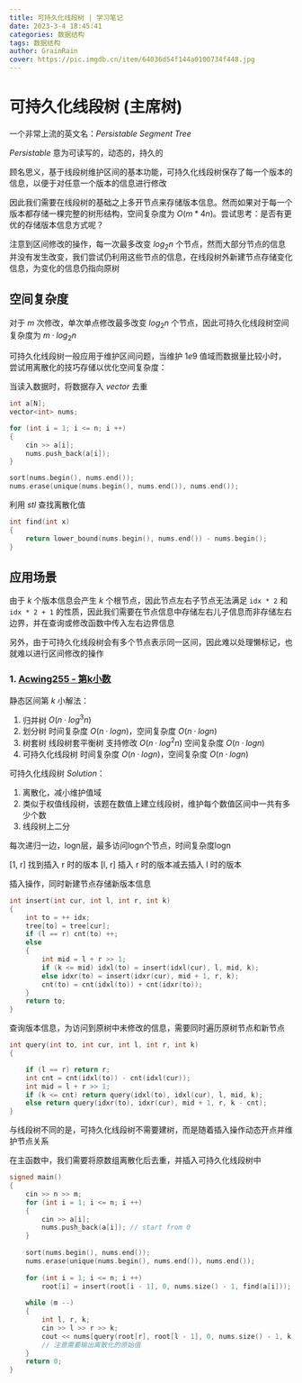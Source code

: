 ```yaml
---
title: 可持久化线段树 | 学习笔记
date: 2023-3-4 18:45:41
categories: 数据结构
tags: 数据结构
author: GrainRain
cover: https://pic.imgdb.cn/item/64036d54f144a0100734f448.jpg
---
```


# 可持久化线段树 (主席树)

一个非常上流的英文名：$Persistable\ Segment\ Tree$

$Persistable$ 意为可读写的，动态的，持久的

顾名思义，基于线段树维护区间的基本功能，可持久化线段树保存了每一个版本的信息，以便于对任意一个版本的信息进行修改

因此我们需要在线段树的基础之上多开节点来存储版本信息。然而如果对于每一个版本都存储一棵完整的树形结构，空间复杂度为 $O(m * 4n)$。尝试思考：是否有更优的存储版本信息方式呢？

注意到区间修改的操作，每一次最多改变 $log_2n$ 个节点，然而大部分节点的信息并没有发生改变，我们尝试仍利用这些节点的信息，在线段树外新建节点存储变化信息，为变化的信息仍指向原树

## 空间复杂度

对于 $m$ 次修改，单次单点修改最多改变 $log_2 n$ 个节点，因此可持久化线段树空间复杂度为 $m·log_2 n$

可持久化线段树一般应用于维护区间问题，当维护 $1e9$ 值域而数据量比较小时，尝试用离散化的技巧存储以优化空间复杂度：

当读入数据时，将数据存入 $vector$ 去重

```cpp
int a[N];
vector<int> nums;

for (int i = 1; i <= n; i ++)
{
    cin >> a[i];
    nums.push_back(a[i]);
}

sort(nums.begin(), nums.end());
nums.erase(unique(nums.begin(), nums.end()), nums.end());
```

利用 $stl$ 查找离散化值

```cpp
int find(int x)
{
    return lower_bound(nums.begin(), nums.end()) - nums.begin();
}
```

## 应用场景

由于 $k$ 个版本信息会产生 $k$ 个根节点，因此节点左右子节点无法满足 `idx * 2` 和 `idx * 2 + 1` 的性质，因此我们需要在节点信息中存储左右儿子信息而非存储左右边界，并在查询或修改函数中传入左右边界信息 

另外，由于可持久化线段树会有多个节点表示同一区间，因此难以处理懒标记，也就难以进行区间修改的操作


### 1. [Acwing255 - 第k小数](https://www.acwing.com/problem/content/257/)

静态区间第 $k$ 小解法：
1. 归并树 $O(n·log^3n)$
2. 划分树 时间复杂度 $O(n·logn)$，空间复杂度 $O(n·logn)$
3. 树套树 线段树套平衡树 支持修改 $O(n·log^2n)$ 空间复杂度 $O(n·logn)$
4. 可持久化线段树 时间复杂度 $O(n·logn)$，空间复杂度 $O(n·logn)$

可持久化线段树 $Solution$：

1. 离散化，减小维护值域
2. 类似于权值线段树，该题在数值上建立线段树，维护每个数值区间中一共有多少个数
3. 线段树上二分

每次递归一边，logn层，最多访问logn个节点，时间复杂度logn

[1, r] 找到插入 r 时的版本
[l, r] 插入 r 时的版本减去插入 l 时的版本

插入操作，同时新建节点存储新版本信息

```cpp
int insert(int cur, int l, int r, int k)
{
    int to = ++ idx;
    tree[to] = tree[cur];
    if (l == r) cnt(to) ++;
    else
    {
        int mid = l + r >> 1;
        if (k <= mid) idxl(to) = insert(idxl(cur), l, mid, k);
        else idxr(to) = insert(idxr(cur), mid + 1, r, k);
        cnt(to) = cnt(idxl(to)) + cnt(idxr(to));
    }
    return to;
}
```

查询版本信息，为访问到原树中未修改的信息，需要同时遍历原树节点和新节点

```cpp
int query(int to, int cur, int l, int r, int k)
{

    if (l == r) return r;
    int cnt = cnt(idxl(to)) - cnt(idxl(cur));
    int mid = l + r >> 1;
    if (k <= cnt) return query(idxl(to), idxl(cur), l, mid, k);
    else return query(idxr(to), idxr(cur), mid + 1, r, k - cnt);
}
```

与线段树不同的是，可持久化线段树不需要建树，而是随着插入操作动态开点并维护节点关系

在主函数中，我们需要将原数组离散化后去重，并插入可持久化线段树中

```cpp
signed main()
{
	cin >> n >> m;
	for (int i = 1; i <= n; i ++)
	{ 
		cin >> a[i];
		nums.push_back(a[i]); // start from 0
	}
	
	sort(nums.begin(), nums.end());
	nums.erase(unique(nums.begin(), nums.end()), nums.end());
	
	for (int i = 1; i <= n; i ++)
		root[i] = insert(root[i - 1], 0, nums.size() - 1, find(a[i]));
	
	while (m --)
	{
		int l, r, k;
		cin >> l >> r >> k;
		cout << nums[query(root[r], root[l - 1], 0, nums.size() - 1, k)] << endl;
        // 注意需要输出离散化的原始值
	}
	return 0;
}
```